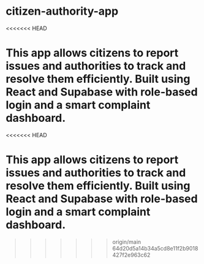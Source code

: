 # citizen-authority-app
<<<<<<< HEAD

This app allows citizens to report issues and authorities to track and resolve them efficiently. Built using React and Supabase with role-based login and a smart complaint dashboard.
=======
<<<<<<< HEAD

This app allows citizens to report issues and authorities to track and resolve them efficiently. Built using React and Supabase with role-based login and a smart complaint dashboard.
=======
>>>>>>> origin/main
>>>>>>> 64d20d5a14b34a5cd8e11f2b9018427f2e963c62
